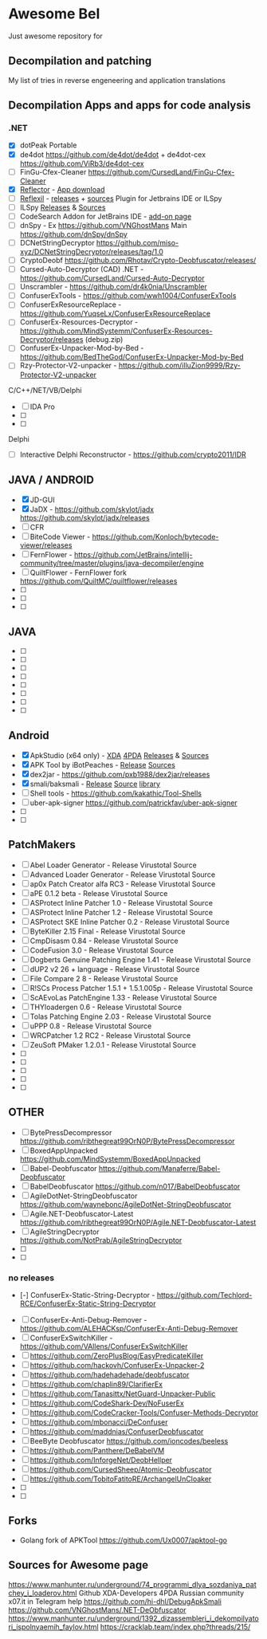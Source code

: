 # Awesome Bel
Just awesome repository for <Alert>

## Decompilation and patching
My list of tries in reverse engeneering and application translations

## Decompilation Apps and apps for code analysis
### .NET
- [x] dotPeak Portable
- [x] de4dot https://github.com/de4dot/de4dot + de4dot-cex https://github.com/ViRb3/de4dot-cex
- [ ] FinGu-Cfex-Cleaner https://github.com/CursedLand/FinGu-Cfex-Cleaner
- [x] [Reflector](https://www.airsquirrels.com/reflector) - [App download](https://www.airsquirrels.com/reflector/download?hsLang=en)
- [ ] [Reflexil](http://reflexil.net/) - [releases](https://github.com/sailro/Reflexil/releases) + [sources](https://github.com/sailro/Reflexil)
Plugin for Jetbrains IDE or ILSpy 
- [ ] ILSpy [Releases](https://github.com/icsharpcode/ILSpy/releases) & [Sources](https://github.com/icsharpcode/ILSpy) 
- [ ] CodeSearch Addon for JetBrains IDE - [add-on page](https://plugins.jetbrains.com/plugin/12578-codesearch)
- [ ] dnSpy - Ex https://github.com/VNGhostMans Main https://github.com/dnSpy/dnSpy
- [ ] DCNetStringDecryptor https://github.com/miso-xyz/DCNetStringDecryptor/releases/tag/1.0
- [ ] CryptoDeobf https://github.com/Rhotav/Crypto-Deobfuscator/releases/
- [ ] Cursed-Auto-Decryptor (CAD) .NET - https://github.com/CursedLand/Cursed-Auto-Decryptor
- [ ] Unscrambler - https://github.com/dr4k0nia/Unscrambler
- [ ] ConfuserExTools - https://github.com/wwh1004/ConfuserExTools 
- [ ] ConfuserExResourceReplace - https://github.com/YuqseLx/ConfuserExResourceReplace
- [ ] ConfuserEx-Resources-Decryptor - https://github.com/MindSystemm/ConfuserEx-Resources-Decryptor/releases (debug.zip)
- [ ] ConfuserEx-Unpacker-Mod-by-Bed - https://github.com/BedTheGod/ConfuserEx-Unpacker-Mod-by-Bed
- [ ] Rzy-Protector-V2-unpacker - https://github.com/illuZion9999/Rzy-Protector-V2-unpacker

C/C++/NET/VB/Delphi
- [ ] IDA Pro
- [ ] 
- [ ] 
Delphi
- [ ] Interactive Delphi Reconstructor - https://github.com/crypto2011/IDR
  
## JAVA / ANDROID
- [x] JD-GUI
- [X] JaDX - https://github.com/skylot/jadx https://github.com/skylot/jadx/releases
- [ ] CFR
- [ ] BiteCode Viewer - https://github.com/Konloch/bytecode-viewer/releases
- [ ] FernFlower - https://github.com/JetBrains/intellij-community/tree/master/plugins/java-decompiler/engine
- [ ] QuiltFlower - FernFlower fork https://github.com/QuiltMC/quiltflower/releases
- [ ] 
- [ ]
- [ ]

## JAVA
- [ ]
- [ ]
- [ ]
- [ ]
- [ ]
- [ ]
- [ ]
- [ ]

## Android
- [X] ApkStudio (x64 only) - [XDA](https://forum.xda-developers.com/t/ide-3-x-apk-studio-ide-for-reverse-engineering-android-apks.2493107/#post-46682735) [4PDA](https://4pda.to/forum/index.php?showtopic=577938) [Releases](https://github.com/vaibhavpandeyvpz/apkstudio/releases) & [Sources](https://github.com/vaibhavpandeyvpz/apkstudio)
- [X] APK Tool by iBotPeaches - [Release](https://github.com/iBotPeaches/Apktool/releases) [Sources](https://github.com/iBotPeaches/Apktool)
- [X] dex2jar - https://github.com/pxb1988/dex2jar/releases
- [X] smali/baksmali - [Release](https://github.com/JesusFreke/smali/releases) [Source](https://github.com/JesusFreke/smali) [library](https://github.com/tylertreat/Dalvik-Baksmali)
- [ ] Shell tools - https://github.com/kakathic/Tool-Shells
- [ ] uber-apk-signer https://github.com/patrickfav/uber-apk-signer
- [ ]
- [ ]

## PatchMakers
- [ ] Abel Loader Generator - Release Virustotal Source
- [ ] Advanced Loader Generator - Release Virustotal Source
- [ ] ap0x Patch Creator alfa RC3 - Release Virustotal Source
- [ ] aPE 0.1.2 beta - Release Virustotal Source
- [ ] ASProtect Inline Patcher 1.0 - Release Virustotal Source
- [ ] ASProtect Inline Patcher 1.2 - Release Virustotal Source
- [ ] ASProtect SKE Inline Patcher 0.2 - Release Virustotal Source
- [ ] ByteKiller 2.15 Final - Release Virustotal Source
- [ ] CmpDisasm 0.84 - Release Virustotal Source
- [ ] CodeFusion 3.0 - Release Virustotal Source
- [ ] Dogberts Genuine Patching Engine 1.41 - Release Virustotal Source
- [ ] dUP2 v2 26 + language - Release Virustotal Source
- [ ] File Compare 2 8 - Release Virustotal Source
- [ ] R!SCs Process Patcher 1.5.1 + 1.5.1.005p - Release Virustotal Source
- [ ] ScAEvoLas PatchEngine 1.33 - Release Virustotal Source
- [ ] THYloadergen 0.6 - Release Virustotal Source
- [ ] Tolas Patching Engine 2.03 - Release Virustotal Source
- [ ] uPPP 0.8 - Release Virustotal Source
- [ ] WRCPatcher 1.2 RC2 - Release Virustotal Source
- [ ] ZeuSoft PMaker 1.2.0.1 - Release Virustotal Source
- [ ] 
- [ ] 
- [ ] 
- [ ] 
- [ ] 

## OTHER
- [ ] BytePressDecompressor  https://github.com/ribthegreat99OrN0P/BytePressDecompressor
- [ ] BoxedAppUnpacked https://github.com/MindSystemm/BoxedAppUnpacked
- [ ] Babel-Deobfuscator https://github.com/Manaferre/Babel-Deobfuscator
- [ ] BabelDeobfuscator https://github.com/n017/BabelDeobfuscator
- [ ] AgileDotNet-StringDeobfuscator https://github.com/waynebonc/AgileDotNet-StringDeobfuscator
- [ ] Agile.NET-Deobfuscator-Latest https://github.com/ribthegreat99OrN0P/Agile.NET-Deobfuscator-Latest
- [ ] AgileStringDecryptor https://github.com/NotPrab/AgileStringDecryptor
- [ ] 
- [ ] 

### no releases
- [-] ConfuserEx-Static-String-Decryptor - https://github.com/Techlord-RCE/ConfuserEx-Static-String-Decryptor
- [ ] ConfuserEx-Anti-Debug-Remover - https://github.com/ALEHACKsp/ConfuserEx-Anti-Debug-Remover
- [ ] ConfuserExSwitchKiller - https://github.com/VAllens/ConfuserExSwitchKiller
- [ ] https://github.com/ZeroPlusBlog/EasyPredicateKiller
- [ ] https://github.com/hackovh/ConfuserEx-Unpacker-2
- [ ] https://github.com/hadehadehade/deobfuscator
- [ ] https://github.com/chaplin89/ClarifierEx
- [ ] https://github.com/Tanasittx/NetGuard-Unpacker-Public
- [ ] https://github.com/CodeShark-Dev/NoFuserEx
- [ ] https://github.com/CodeCracker-Tools/Confuser-Methods-Decryptor
- [ ] https://github.com/mbonacci/DeConfuser
- [ ] https://github.com/maddnias/ConfuserDeobfuscator
- [ ] BeeByte Deobfuscator https://github.com/ioncodes/beeless
- [ ] https://github.com/Panthere/DeBabelVM
- [ ] https://github.com/InforgeNet/DeobHellper
- [ ] https://github.com/CursedSheep/Atomic-Deobfuscator
- [ ] https://github.com/TobitoFatitoRE/ArchangelUnCloaker
- [ ] 
- [ ] 
  
## Forks
- Golang fork of APKTool https://github.com/Ux0007/apktool-go

  
## Sources for Awesome page
https://www.manhunter.ru/underground/74_programmi_dlya_sozdaniya_patchey_i_loaderov.html
Github
XDA-Developers
4PDA Russian community
x07.it in Telegram help
https://github.com/hi-dhl/DebugApkSmali
https://github.com/VNGhostMans/.NET-DeObfuscator
https://www.manhunter.ru/underground/1392_dizassembleri_i_dekompilyatori_ispolnyaemih_faylov.html
https://cracklab.team/index.php?threads/215/
  
